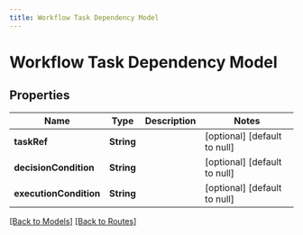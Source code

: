 ```yaml
---
title: Workflow Task Dependency Model
---
```


# Workflow Task Dependency Model
## Properties

| Name | Type | Description | Notes |
|------------ | ------------- | ------------- | -------------|
| **taskRef** | **String** |  | [optional] [default to null] |
| **decisionCondition** | **String** |  | [optional] [default to null] |
| **executionCondition** | **String** |  | [optional] [default to null] |

[[Back to Models]](../overview#models) [[Back to Routes]](../overview#routes)

